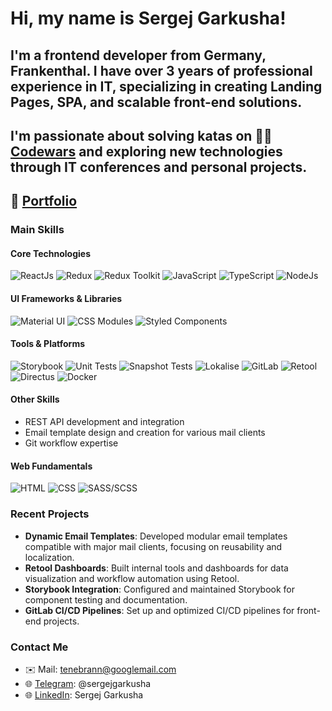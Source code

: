 # Hi, my name is **Sergej Garkusha**!

## I'm a frontend developer from Germany, Frankenthal. I have over 3 years of professional experience in IT, specializing in creating Landing Pages, SPA, and scalable front-end solutions.

## I'm passionate about solving katas on 👩‍💻 [Codewars](https://www.codewars.com/users/Tenebran) and exploring new technologies through IT conferences and personal projects.

## 💼 [Portfolio](https://tenebran.github.io/MyPortfolio/)

### Main Skills

#### Core Technologies

![ReactJs](https://img.shields.io/badge/-React-090909?style=for-the-badge&logo=React)
![Redux](https://img.shields.io/badge/-Redux-090909?style=for-the-badge&logo=Redux)
![Redux Toolkit](https://img.shields.io/badge/-Redux%20Toolkit-090909?style=for-the-badge&logo=Redux)
![JavaScript](https://img.shields.io/badge/-JavaScript-090909?style=for-the-badge&logo=JavaScript)
![TypeScript](https://img.shields.io/badge/-TypeScript-090909?style=for-the-badge&logo=TypeScript)
![NodeJs](https://img.shields.io/badge/-NodeJs-090909?style=for-the-badge&logo=Node.js)

#### UI Frameworks & Libraries

![Material UI](https://img.shields.io/badge/-Material%20UI-090909?style=for-the-badge&logo=mui)
![CSS Modules](https://img.shields.io/badge/-CSS%20Modules-090909?style=for-the-badge)
![Styled Components](https://img.shields.io/badge/-Styled%20Components-090909?style=for-the-badge)

#### Tools & Platforms

![Storybook](https://img.shields.io/badge/-Storybook-090909?style=for-the-badge&logo=Storybook)
![Unit Tests](https://img.shields.io/badge/-Unit%20Tests-090909?style=for-the-badge)
![Snapshot Tests](https://img.shields.io/badge/-Snapshot%20Tests-090909?style=for-the-badge)
![Lokalise](https://img.shields.io/badge/-Lokalise-090909?style=for-the-badge)
![GitLab](https://img.shields.io/badge/-GitLab-090909?style=for-the-badge&logo=gitlab)
![Retool](https://img.shields.io/badge/-Retool-090909?style=for-the-badge)
![Directus](https://img.shields.io/badge/-Directus-090909?style=for-the-badge)
![Docker](https://img.shields.io/badge/-Docker-090909?style=for-the-badge&logo=docker)

#### Other Skills

- REST API development and integration
- Email template design and creation for various mail clients
- Git workflow expertise

#### Web Fundamentals

![HTML](https://img.shields.io/badge/-HTML-090909?style=for-the-badge&logo=html5)
![CSS](https://img.shields.io/badge/-CSS-090909?style=for-the-badge&logo=css3)
![SASS/SCSS](https://img.shields.io/badge/-SASS/SCSS-090909?style=for-the-badge&logo=sass)

### Recent Projects

- **Dynamic Email Templates**: Developed modular email templates compatible with major mail clients, focusing on reusability and localization.
- **Retool Dashboards**: Built internal tools and dashboards for data visualization and workflow automation using Retool.
- **Storybook Integration**: Configured and maintained Storybook for component testing and documentation.
- **GitLab CI/CD Pipelines**: Set up and optimized CI/CD pipelines for front-end projects.

### Contact Me

- ✉️ Mail: tenebrann@googlemail.com
- 🌐 [Telegram](https://t.me/sergejgarkusha): @sergejgarkusha
- 🌐 [LinkedIn](https://www.linkedin.com/in/sgarkush/): Sergej Garkusha
